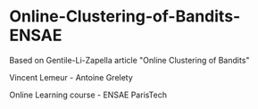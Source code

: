 # Online-Clustering-of-Bandits-ENSAE
Based on Gentile-Li-Zapella article "Online Clustering of Bandits"

Vincent Lemeur - Antoine Grelety

Online Learning course - ENSAE ParisTech
